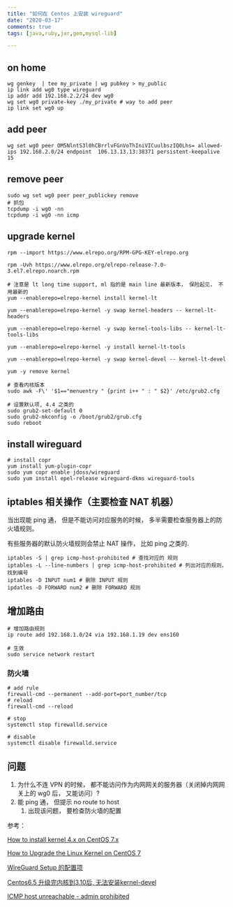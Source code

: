 ```yaml
---
title: "如何在 Centos 上安装 wireguard"
date: "2020-03-17"
comments: true
tags: [java,ruby,jar,gem,mysql-lib]

---
```


## on home

```
wg genkey  | tee my_private | wg pubkey > my_public
ip link add wg0 type wireguard
ip addr add 192.168.2.2/24 dev wg0
wg set wg0 private-key ./my_private # way to add peer
ip link set wg0 up
```

## 

## add peer

```
wg set wg0 peer OM5NlntS3l0hCBrrlvFGnVoThIniVICuulbszIQ0Lhs= allowed-ips 192.168.2.0/24 endpoint  106.13.13.13:38371 persistent-keepalive 15
```

## 

## remove peer

```
sudo wg set wg0 peer peer_publickey remove
# 抓包
tcpdump -i wg0 -nn
tcpdump -i wg0 -nn icmp
```

## 

## upgrade kernel

```
rpm --import https://www.elrepo.org/RPM-GPG-KEY-elrepo.org

rpm -Uvh https://www.elrepo.org/elrepo-release-7.0-3.el7.elrepo.noarch.rpm

# 注意是 lt long time support, ml 指的是 main line 最新版本， 保险起见， 不用最新的
yum --enablerepo=elrepo-kernel install kernel-lt

yum --enablerepo=elrepo-kernel -y swap kernel-headers -- kernel-lt-headers

yum --enablerepo=elrepo-kernel -y swap kernel-tools-libs -- kernel-lt-tools-libs

yum --enablerepo=elrepo-kernel -y install kernel-lt-tools

yum --enablerepo=elrepo-kernel -y swap kernel-devel -- kernel-lt-devel

yum -y remove kernel

# 查看内核版本
sudo awk -F\' '$1=="menuentry " {print i++ " : " $2}' /etc/grub2.cfg

# 设置默认项, 4.4 之类的
sudo grub2-set-default 0
sudo grub2-mkconfig -o /boot/grub2/grub.cfg
sudo reboot
```

## 

## install wireguard

```
# install copr
yum install yum-plugin-copr
sudo yum copr enable jdoss/wireguard
sudo yum install epel-release wireguard-dkms wireguard-tools
```

## 

## iptables 相关操作（主要检查 NAT 机器）

当出现能 ping 通， 但是不能访问对应服务的时候， 多半需要检查服务器上的防火墙规则。

有些服务器的默认防火墙规则会禁止 NAT 操作， 比如 ping 之类的.

```
iptables -S | grep icmp-host-prohibited # 查找对应的 规则
iptables -L --line-numbers | grep icmp-host-prohibited # 列出对应的规则， 找到编号
iptables -D INPUT num1 # 删除 INPUT 规则
ipdatles -D FORWARD num2 # 删除 FORWARD 规则
```

## 

## 增加路由

```
# 增加路由规则
ip route add 192.168.1.0/24 via 192.168.1.19 dev ens160

# 生效
sudo service network restart
```

### 

### 防火墙

```
# add rule
firewall-cmd --permanent --add-port=port_number/tcp
# reload
firewall-cmd --reload

# stop
systemctl stop firewalld.service

# disable
systemctl disable firewalld.service
```

## 

## 问题

1. 为什么不连 VPN 的时候， 都不能访问作为内网网关的服务器（关闭掉内网网关上的 wg0 后， 又能访问）?
2. 能 ping 通， 但提示 no route to host
   1. 出现该问题， 要检查防火墙的配置

参考：

[How to install kernel 4.x on CentOS 7.x](https://qiita.com/tkprof/items/2ec4ed58790efba3778d)

[How to Upgrade the Linux Kernel on CentOS 7](https://www.howtoforge.com/tutorial/how-to-upgrade-kernel-in-centos-7-server/)

[WireGuard Setup 的配置项](http://portal.altispeed.com/kb/faq.php?id=201)

[Centos6.5 升级完内核到3.10后,  无法安装kernel-devel](https://www.jianshu.com/p/00d9c6c361e2)

[ICMP host unreachable - admin prohibited](https://openstack.nimeyo.com/88925/openstack-neutron-icmp-host-unreachable-admin-prohibited)